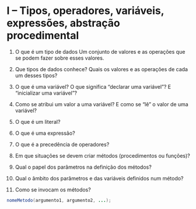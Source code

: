 # I – Tipos, operadores, variáveis, expressões, abstração procedimental

1. O que é um tipo de dados
    Um conjunto de valores e as operações que se podem fazer sobre esses valores.
2. Que tipos de dados conhece? Quais os valores e as operações de cada um desses tipos?
3. O que é uma variável? O que significa “declarar uma variável”? E “inicializar uma variável”?

4. Como se atribui um valor a uma variável? E como se “lê” o valor de uma variável?
5. O que é um literal?
6. O que é uma expressão?
7. O que é a precedência de operadores?
8. Em que situações se devem criar métodos (procedimentos ou funções)?
9. Qual o papel dos parâmetros na definição dos métodos?
10. Qual o âmbito dos parâmetros e das variáveis definidos num método?
11. Como se invocam os métodos?

```java
nomeMetodo(argumento1, argumento2, ...);
```

